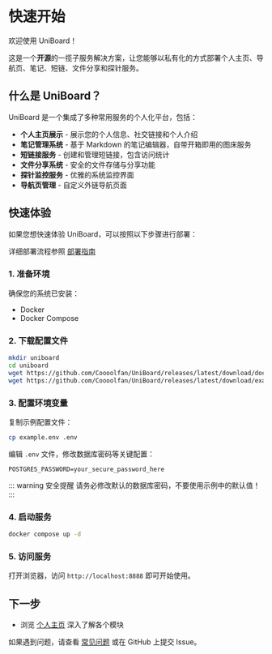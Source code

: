 # 快速开始

欢迎使用 UniBoard！

这是一个**开源**的一揽子服务解决方案，让您能够以私有化的方式部署个人主页、导航页、笔记、短链、文件分享和探针服务。

## 什么是 UniBoard？

UniBoard 是一个集成了多种常用服务的个人化平台，包括：

- **个人主页展示** - 展示您的个人信息、社交链接和个人介绍
- **笔记管理系统** - 基于 Markdown 的笔记编辑器，自带开箱即用的图床服务
- **短链接服务** - 创建和管理短链接，包含访问统计
- **文件分享系统** - 安全的文件存储与分享功能
- **探针监控服务** - 优雅的系统监控界面
- **导航页管理** - 自定义外链导航页面

## 快速体验

如果您想快速体验 UniBoard，可以按照以下步骤进行部署：

详细部署流程参照 [部署指南](/deployment/)

### 1. 准备环境

确保您的系统已安装：
- Docker
- Docker Compose

### 2. 下载配置文件

```bash
mkdir uniboard
cd uniboard
wget https://github.com/Coooolfan/UniBoard/releases/latest/download/docker-compose.yml
wget https://github.com/Coooolfan/UniBoard/releases/latest/download/example.env
```

### 3. 配置环境变量

复制示例配置文件：
```bash
cp example.env .env
```

编辑 `.env` 文件，修改数据库密码等关键配置：
```dotenv
POSTGRES_PASSWORD=your_secure_password_here
```

::: warning 安全提醒
请务必修改默认的数据库密码，不要使用示例中的默认值！
:::

### 4. 启动服务

```bash
docker compose up -d
```

### 5. 访问服务

打开浏览器，访问 `http://localhost:8888` 即可开始使用。

## 下一步

- 浏览 [个人主页](/guide/homepage) 深入了解各个模块

如果遇到问题，请查看 [常见问题](/guide/faq) 或在 GitHub 上提交 Issue。

